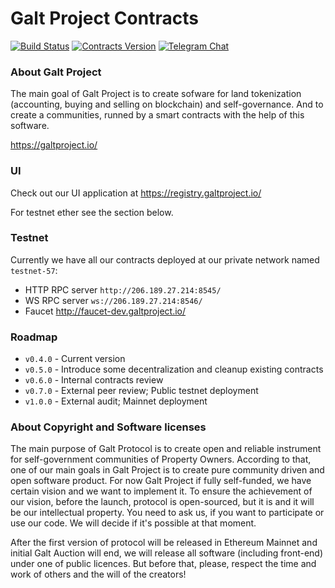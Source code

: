 # Galt Project Contracts

[![Build Status](https://travis-ci.org/galtspace/galtproject-contracts.svg?branch=develop)](https://travis-ci.org/galtspace/galtproject-contracts)
[![Contracts Version](https://img.shields.io/badge/version-0.4.0-orange.svg)](https://github.com/galtspace/galtproject-contracts)
[![Telegram Chat](https://img.shields.io/badge/telegram-chat-blue.svg)](https://t.me/galtproject)


### About Galt Project
The main goal of Galt Project is to create sofware for land tokenization (accounting, buying and selling on blockchain) and self-governance. And to create a communities, runned by a smart contracts with the help of this software.

https://galtproject.io/

### UI

Check out our UI application at https://registry.galtproject.io/

For testnet ether see the section below.

### Testnet

Currently we have all our contracts deployed at our private network named `testnet-57`:

* HTTP RPC server `http://206.189.27.214:8545/`
* WS RPC server `ws://206.189.27.214:8546/`
* Faucet http://faucet-dev.galtproject.io/

### Roadmap

* `v0.4.0` - Current version
* `v0.5.0` - Introduce some decentralization and cleanup existing contracts
* `v0.6.0` - Internal contracts review
* `v0.7.0` - External peer review; Public testnet deployment
* `v1.0.0` - External audit; Mainnet deployment

### About Copyright and Software licenses
The main purpose of Galt Protocol is to create open and reliable instrument for self-government communities of Property Owners. According to that, one of our main goals in Galt Project is to create pure community driven and open software product. For now Galt Project if fully self-funded, we have certain vision and we want to implement it. To ensure the achievement of our vision, before the launch, protocol is open-sourced, but it is and it will be our intellectual property. You need to ask us, if you want to participate or use our code. We will decide if it's possible at that moment.

After the first version of protocol will be released in Ethereum Mainnet and initial Galt Auction will end, we will release all software (including front-end) under one of public licences. But before that, please, respect the time and work of others and the will of the creators!

